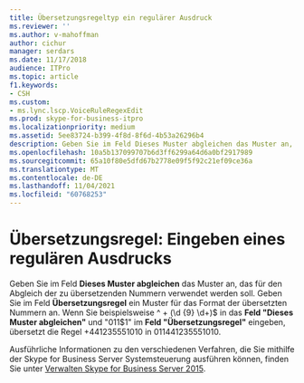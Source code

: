 ```yaml
---
title: Übersetzungsregeltyp ein regulärer Ausdruck
ms.reviewer: ''
ms.author: v-mahoffman
author: cichur
manager: serdars
ms.date: 11/17/2018
audience: ITPro
ms.topic: article
f1.keywords:
- CSH
ms.custom:
- ms.lync.lscp.VoiceRuleRegexEdit
ms.prod: skype-for-business-itpro
ms.localizationpriority: medium
ms.assetid: 5ee83724-b399-4f8d-8f6d-4b53a26296b4
description: Geben Sie im Feld Dieses Muster abgleichen das Muster an, das für den Abgleich der zu übersetzenden Nummern verwendet werden soll. Geben Sie im Feld Übersetzungsregel ein Muster für das Format der übersetzten Nummern an. Wenn Sie beispielsweise ^ \+ (\d {9} \d+)$ in das Feld "Dieses Muster abgleichen" und "011$1" im Feld "Übersetzungsregel" eingeben, übersetzt die Regel +441235551010 in 011441235551010.
ms.openlocfilehash: 10a5b137099707b6d3ff6299a64d6a0bf2917989
ms.sourcegitcommit: 65a10f80e5dfd67b2778e09f5f92c21ef09ce36a
ms.translationtype: MT
ms.contentlocale: de-DE
ms.lasthandoff: 11/04/2021
ms.locfileid: "60768253"
---
```

# <a name="translation-rule-type-a-regular-expression"></a>Übersetzungsregel: Eingeben eines regulären Ausdrucks
 
Geben Sie im Feld **Dieses Muster abgleichen** das Muster an, das für den Abgleich der zu übersetzenden Nummern verwendet werden soll. Geben Sie im Feld **Übersetzungsregel** ein Muster für das Format der übersetzten Nummern an. Wenn Sie beispielsweise ^ \+ (\d {9} \d+)$ in das **Feld "Dieses Muster abgleichen"** und "011$1" im **Feld "Übersetzungsregel"** eingeben, übersetzt die Regel +441235551010 in 011441235551010.
  
Ausführliche Informationen zu den verschiedenen Verfahren, die Sie mithilfe der Skype for Business Server Systemsteuerung ausführen können, finden Sie unter [Verwalten Skype for Business Server 2015](../../manage/manage.md).
  


